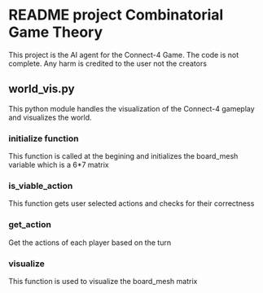 # README project Combinatorial Game Theory
This project is the AI agent for the Connect-4 Game.
The code is not complete.
Any harm is credited to the user not the creators
## world_vis.py
This python module handles the visualization of the Connect-4 gameplay and visualizes the world.
### initialize function
This function is called at the begining and initializes the board_mesh variable which is a 6*7 matrix
### is_viable_action
This function gets user selected actions and checks for their correctness
### get_action
Get the actions of each player based on the turn
### visualize
This function is used to visualize the board_mesh matrix

